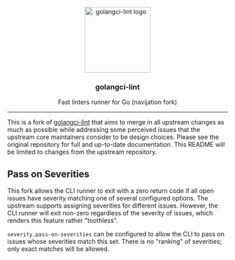 <p align="center">
  <img alt="golangci-lint logo" src="assets/go.png" height="150" />
  <h3 align="center">golangci-lint</h3>
  <p align="center">Fast linters runner for Go (navijation fork)</p>
</p>

---

This is a fork of [golangci-lint](https://github.com/golangci/golangci-lint) that aims to merge in all upstream changes as much
as possible while addressing some perceived issues that the upstream core maintainers consider
to be design choices. Please see the original repository for full and up-to-date
documentation. This README will be limited to changes from the upstream repository.


## Pass on Severities

This fork allows the CLI runner to exit with a zero return code if all open issues have severity
matching one of several configured options. The upstream supports assigning severities for
different issues. However, the CLI runner will exit non-zero regardless of the severity of issues,
which renders this feature rather "toothless".

`severity.pass-on-severities` can be configured to allow the CLI to pass on issues whose severities
match this set. There is no "ranking" of severities; only exact matches will be allowed.
